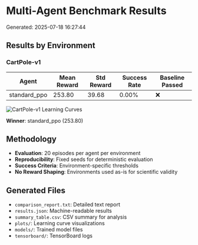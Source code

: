 # Multi-Agent Benchmark Results

Generated: 2025-07-18 16:27:44

## Results by Environment

### CartPole-v1

| Agent | Mean Reward | Std Reward | Success Rate | Baseline Passed |
|-------|-------------|------------|--------------|----------------|
| standard_ppo | 253.80 | 39.68 | 0.00% | ❌ |

![CartPole-v1 Learning Curves](plots/CartPole-v1_comparison.png)

**Winner**: standard_ppo (253.80)

## Methodology

- **Evaluation**: 20 episodes per agent per environment
- **Reproducibility**: Fixed seeds for deterministic evaluation
- **Success Criteria**: Environment-specific thresholds
- **No Reward Shaping**: Environments used as-is for scientific validity

## Generated Files

- `comparison_report.txt`: Detailed text report
- `results.json`: Machine-readable results
- `summary_table.csv`: CSV summary for analysis
- `plots/`: Learning curve visualizations
- `models/`: Trained model files
- `tensorboard/`: TensorBoard logs
